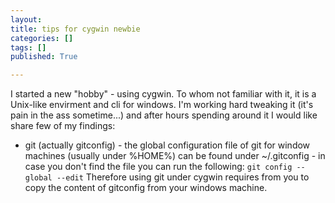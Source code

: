 ```yaml
---
layout: 
title: tips for cygwin newbie
categories: []
tags: []
published: True

---
```


I started a new "hobby" - using cygwin. To whom not familiar with it, it is a Unix-like envirment and cli for windows.
I'm working hard tweaking it (it's pain in the ass sometime...) and after hours spending around it I would like share few of my findings:

 - git (actually gitconfig) - the global configuration file of git for window machines (usually under %HOME%) can be found under ~/.gitconfig  - in case you don't find the file you can run the following:
  `git config --global --edit`
Therefore using git under cygwin requires from you to copy the content of gitconfig from your windows machine.
